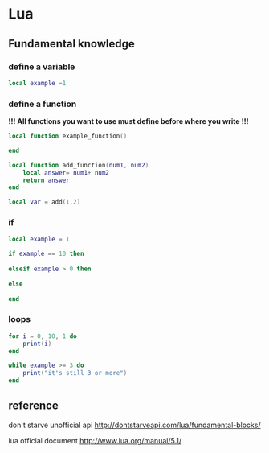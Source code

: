 # Lua
## Fundamental knowledge

### define a variable 
``` lua
local example =1
```

### define a function 
<b>!!! All functions you want to use must define before where you write !!!</b>

``` lua
local function example_function()

end

local function add_function(num1, num2)
    local answer= num1+ num2
    return answer
end

local var = add(1,2)
```

### if 
``` lua
local example = 1 

if example == 10 then
    
elseif example > 0 then
    
else
    
end 
```

### loops 
``` lua
for i = 0, 10, 1 do
    print(i)
end

while example >= 3 do
    print("it's still 3 or more")
end
```



## reference
don't starve unofficial api http://dontstarveapi.com/lua/fundamental-blocks/

lua official document http://www.lua.org/manual/5.1/

